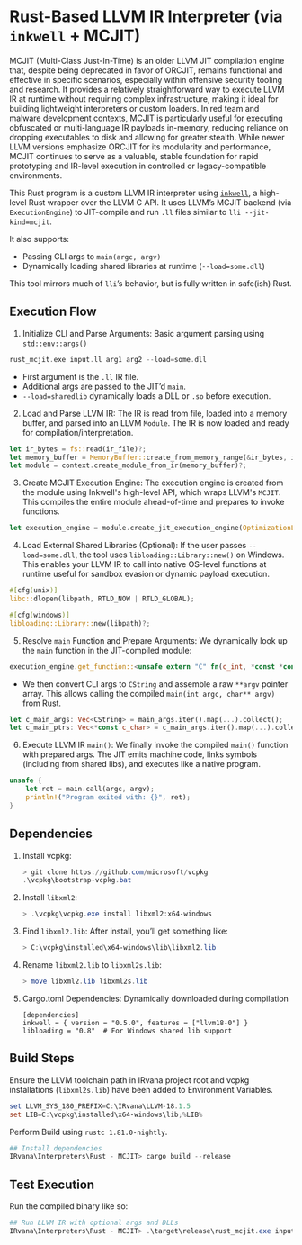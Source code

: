 # Rust-Based LLVM IR Interpreter (via `inkwell` + MCJIT)

MCJIT (Multi-Class Just-In-Time) is an older LLVM JIT compilation engine that, despite being deprecated in favor of ORCJIT, remains functional and effective in specific scenarios, especially within offensive security tooling and research. It provides a relatively straightforward way to execute LLVM IR at runtime without requiring complex infrastructure, making it ideal for building lightweight interpreters or custom loaders. In red team and malware development contexts, MCJIT is particularly useful for executing obfuscated or multi-language IR payloads in-memory, reducing reliance on dropping executables to disk and allowing for greater stealth. While newer LLVM versions emphasize ORCJIT for its modularity and performance, MCJIT continues to serve as a valuable, stable foundation for rapid prototyping and IR-level execution in controlled or legacy-compatible environments.

This Rust program is a custom LLVM IR interpreter using [`inkwell`](https://github.com/TheDan64/inkwell), a high-level Rust wrapper over the LLVM C API. It uses LLVM’s MCJIT backend (via `ExecutionEngine`) to JIT-compile and run `.ll` files similar to `lli --jit-kind=mcjit`.

It also supports:
* Passing CLI args to `main(argc, argv)`
* Dynamically loading shared libraries at runtime (`--load=some.dll`)

This tool mirrors much of `lli`’s behavior, but is fully written in safe(ish) Rust.


## Execution Flow

1. Initialize CLI and Parse Arguments: Basic argument parsing using `std::env::args()`

```rust
rust_mcjit.exe input.ll arg1 arg2 --load=some.dll
```

* First argument is the `.ll` IR file.
* Additional args are passed to the JIT’d `main`.
* `--load=sharedlib` dynamically loads a DLL or `.so` before execution.

2. Load and Parse LLVM IR: The IR is read from file, loaded into a memory buffer, and parsed into an LLVM `Module`. The IR is now loaded and ready for compilation/interpretation.

```rust
let ir_bytes = fs::read(ir_file)?;
let memory_buffer = MemoryBuffer::create_from_memory_range(&ir_bytes, ir_file);
let module = context.create_module_from_ir(memory_buffer)?;
```

3. Create MCJIT Execution Engine: The execution engine is created from the module using Inkwell's high-level API, which wraps LLVM's `MCJIT`. This compiles the entire module ahead-of-time and prepares to invoke functions.

```rust
let execution_engine = module.create_jit_execution_engine(OptimizationLevel::Default)?;
```

4. Load External Shared Libraries (Optional): If the user passes `--load=some.dll`, the tool uses `libloading::Library::new()` on Windows. This enables your LLVM IR to call into native OS-level functions at runtime useful for sandbox evasion or dynamic payload execution.

```rust
#[cfg(unix)]
libc::dlopen(libpath, RTLD_NOW | RTLD_GLOBAL);

#[cfg(windows)]
libloading::Library::new(libpath)?;
```

5. Resolve `main` Function and Prepare Arguments: We dynamically look up the `main` function in the JIT-compiled module:

```rust
execution_engine.get_function::<unsafe extern "C" fn(c_int, *const *const c_char) -> i32>("main")
```

* We then convert CLI args to `CString` and assemble a raw `**argv` pointer array. This allows calling the compiled `main(int argc, char** argv)` from Rust.

```rust
let c_main_args: Vec<CString> = main_args.iter().map(...).collect();
let c_main_ptrs: Vec<*const c_char> = c_main_args.iter().map(...).collect();
```

6. Execute LLVM IR `main()`: We finally invoke the compiled `main()` function with prepared args. The JIT emits machine code, links symbols (including from shared libs), and executes like a native program.

```rust
unsafe {
    let ret = main.call(argc, argv);
    println!("Program exited with: {}", ret);
}
```

## Dependencies

1. Install vcpkg:

   ```powershell
   > git clone https://github.com/microsoft/vcpkg
   .\vcpkg\bootstrap-vcpkg.bat
   ```

2. Install `libxml2`:

   ```powershell
   > .\vcpkg\vcpkg.exe install libxml2:x64-windows
   ```

3. Find `libxml2.lib`:
   After install, you’ll get something like:

   ```powershell
   > C:\vcpkg\installed\x64-windows\lib\libxml2.lib
   ```

4. Rename `libxml2.lib` to `libxml2s.lib`:

   ```powershell
   > move libxml2.lib libxml2s.lib
   ```

5. Cargo.toml Dependencies: Dynamically downloaded during compilation

    ```
    [dependencies]
    inkwell = { version = "0.5.0", features = ["llvm18-0"] }
    libloading = "0.8"  # For Windows shared lib support
    ```

## Build Steps

Ensure the LLVM toolchain path in IRvana project root and vcpkg installations (`libxml2s.lib`) have been added to Environment Variables.

```powershell
set LLVM_SYS_180_PREFIX=C:\IRvana\LLVM-18.1.5
set LIB=C:\vcpkg\installed\x64-windows\lib;%LIB%
```

Perform Build using `rustc 1.81.0-nightly`.

```powershell
## Install dependencies
IRvana\Interpreters\Rust - MCJIT> cargo build --release
```

## Test Execution

Run the compiled binary like so:

```powershell
## Run LLVM IR with optional args and DLLs
IRvana\Interpreters\Rust - MCJIT> .\target\release\rust_mcjit.exe input.ll arg1 arg2 --load=user32.dll
```






